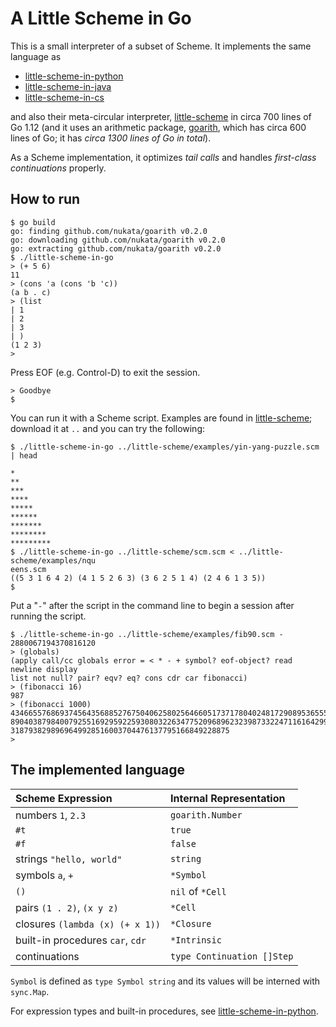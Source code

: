 # A Little Scheme in Go

This is a small interpreter of a subset of Scheme.
It implements the same language as

- [little-scheme-in-python](https://github.com/nukata/little-scheme-in-python)
- [little-scheme-in-java](https://github.com/nukata/little-scheme-in-java)
- [little-scheme-in-cs](https://github.com/nukata/little-scheme-in-cs)

and also their meta-circular interpreter, 
[little-scheme](https://github.com/nukata/little-scheme)
in circa 700 lines of Go 1.12
(and it uses an arithmetic package,
[goarith](https://github.com/nukata/goarith), which has circa 600 lines
of Go; it has _circa 1300 lines of Go in total_).


As a Scheme implementation, 
it optimizes _tail calls_ and handles _first-class continuations_ properly.


## How to run

```
$ go build
go: finding github.com/nukata/goarith v0.2.0
go: downloading github.com/nukata/goarith v0.2.0
go: extracting github.com/nukata/goarith v0.2.0
$ ./little-scheme-in-go
> (+ 5 6)
11
> (cons 'a (cons 'b 'c))
(a b . c)
> (list
| 1
| 2
| 3
| )
(1 2 3)
> 
```

Press EOF (e.g. Control-D) to exit the session.

```
> Goodbye
$ 
```

You can run it with a Scheme script.
Examples are found in 
[little-scheme](https://github.com/nukata/little-scheme);
download it at `..` and you can try the following:

```
$ ./little-scheme-in-go ../little-scheme/examples/yin-yang-puzzle.scm | head

*
**
***
****
*****
******
*******
********
*********
$ ./little-scheme-in-go ../little-scheme/scm.scm < ../little-scheme/examples/nqu
eens.scm 
((5 3 1 6 4 2) (4 1 5 2 6 3) (3 6 2 5 1 4) (2 4 6 1 3 5))
$ 
```


Put a "`-`" after the script in the command line to begin a session 
after running the script.

```
$ ./little-scheme-in-go ../little-scheme/examples/fib90.scm -
2880067194370816120
> (globals)
(apply call/cc globals error = < * - + symbol? eof-object? read newline display 
list not null? pair? eqv? eq? cons cdr car fibonacci)
> (fibonacci 16)
987
> (fibonacci 1000)
43466557686937456435688527675040625802564660517371780402481729089536555417949051
89040387984007925516929592259308032263477520968962323987332247116164299644090653
3187938298969649928516003704476137795166849228875
> 
```


## The implemented language

| Scheme Expression                   | Internal Representation             |
|:------------------------------------|:------------------------------------|
| numbers `1`, `2.3`                  | `goarith.Number`                    |
| `#t`                                | `true`                              |
| `#f`                                | `false`                             |
| strings `"hello, world"`            | `string`                            |
| symbols `a`, `+`                    | `*Symbol`                           |
| `()`                                | `nil` of `*Cell`                    |
| pairs `(1 . 2)`, `(x y z)`          | `*Cell`                             |
| closures `(lambda (x) (+ x 1))`     | `*Closure`                          |
| built-in procedures `car`, `cdr`    | `*Intrinsic`                        |
| continuations                       | `type Continuation []Step`          |


`Symbol` is defined as `type Symbol string` and its values will be
interned with `sync.Map`.

For expression types and built-in procedures, see
[little-scheme-in-python](https://github.com/nukata/little-scheme-in-python).
